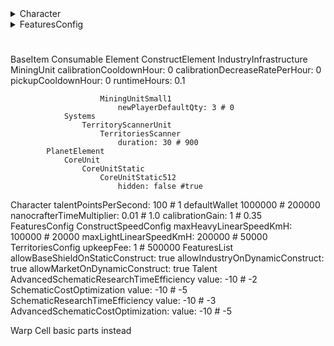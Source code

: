 <details>
  <summary>Character</summary>
  <blockquote>
    
    talentPointsPerSecond: 100 # 1
    defaultWallet 1000000 # 200000
    nanocrafterTimeMultiplier: 0.01 # 1.0
    calibrationGain: 1 # 0.35

  </blockquote>
</details>

<details>
  <summary>FeaturesConfig</summary>
  <blockquote>
ConstructSpeedConfig
    maxHeavyLinearSpeedKmH: 100000 # 20000
    maxLightLinearSpeedKmH: 200000 # 50000

  </blockquote>
</details>


# 
BaseItem
    Consumable
        Element
            ConstructElement
                IndustryInfrastructure
                    MiningUnit
                        calibrationCooldownHour: 0
                        calibrationDecreaseRatePerHour: 0
                        pickupCooldownHour: 0
                        runtimeHours: 0.1
                        
                        MiningUnitSmall1
                            newPlayerDefaultQty: 3 # 0
                Systems
                    TerritoryScannerUnit
                        TerritoriesScanner
                            duration: 30 # 900
            PlanetElement
                CoreUnit
                    CoreUnitStatic
                        CoreUnitStatic512
                            hidden: false #true
Character
    talentPointsPerSecond: 100 # 1
    defaultWallet 1000000 # 200000
    nanocrafterTimeMultiplier: 0.01 # 1.0
    calibrationGain: 1 # 0.35
FeaturesConfig
    ConstructSpeedConfig
        maxHeavyLinearSpeedKmH: 100000 # 20000
        maxLightLinearSpeedKmH: 200000 # 50000
    TerritoriesConfig
        upkeepFee: 1 # 500000
FeaturesList
    allowBaseShieldOnStaticConstruct: true
    allowIndustryOnDynamicConstruct: true
    allowMarketOnDynamicConstruct: true
Talent
    AdvancedSchematicResearchTimeEfficiency
        value: -10 # -2
    SchematicCostOptimization
        value: -10 # -5
    SchematicResearchTimeEfficiency
        value: -10 # -3
    AdvancedSchematicCostOptimization:
        value: -10 # -5




Warp Cell
    basic parts instead
